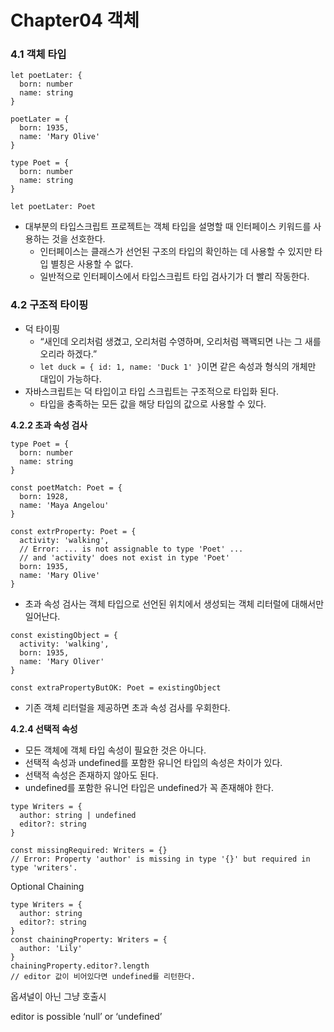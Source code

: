 # Chapter04 객체

### 4.1 객체 타입

```tsx
let poetLater: {
  born: number
  name: string
}

poetLater = {
  born: 1935,
  name: 'Mary Olive'
}
```

```tsx
type Poet = {
  born: number
  name: string
}

let poetLater: Poet
```

- 대부분의 타입스크립트 프로젝트는 객체 타입을 설명할 때 인터페이스 키워드를 사용하는 것을 선호한다.
  - 인터페이스는 클래스가 선언된 구조의 타입의 확인하는 데 사용할 수 있지만 타입 별칭은 사용할 수 없다.
  - 일반적으로 인터페이스에서 타입스크립트 타입 검사기가 더 빨리 작동한다.

### 4.2 구조적 타이핑

- 덕 타이핑
  - “새인데 오리처럼 생겼고, 오리처럼 수영하며, 오리처럼 꽥꽥되면 나는 그 새를 오리라 하겠다.”
  - `let duck = { id: 1, name: 'Duck 1' }`이면 같은 속성과 형식의 개체만 대입이 가능하다.
- 자바스크립트는 덕 타입이고 타입 스크립트는 구조적으로 타입화 된다.
  - 타입을 충족하는 모든 값을 해당 타입의 값으로 사용할 수 있다.

**4.2.2 초과 속성 검사**

```tsx
type Poet = {
  born: number
  name: string
}
```

```tsx
const poetMatch: Poet = {
  born: 1928,
  name: 'Maya Angelou'
}

const extrProperty: Poet = {
  activity: 'walking',
  // Error: ... is not assignable to type 'Poet' ...
  // and 'activity' does not exist in type 'Poet'
  born: 1935,
  name: 'Mary Olive'
}
```

- 초과 속성 검사는 객체 타입으로 선언된 위치에서 생성되는 객체 리터럴에 대해서만 일어난다.

```tsx
const existingObject = {
  activity: 'walking',
  born: 1935,
  name: 'Mary Oliver'
}

const extraPropertyButOK: Poet = existingObject
```

- 기존 객체 리터럴을 제공하면 초과 속성 검사를 우회한다.

**4.2.4 선택적 속성**

- 모든 객체에 객체 타입 속성이 필요한 것은 아니다.
- 선택적 속성과 undefined를 포함한 유니언 타입의 속성은 차이가 있다.
- 선택적 속성은 존재하지 않아도 된다.
- undefined를 포함한 유니언 타입은 undefined가 꼭 존재해야 한다.

```tsx
type Writers = {
  author: string | undefined
  editor?: string
}

const missingRequired: Writers = {}
// Error: Property 'author' is missing in type '{}' but required in type 'writers'.
```

Optional Chaining

```tsx
type Writers = {
  author: string
  editor?: string
}
const chainingProperty: Writers = {
  author: 'Lily'
}
chainingProperty.editor?.length
// editor 값이 비어있다면 undefined를 리턴한다.
```

옵셔널이 아닌 그냥 호출시

editor is possible ‘null’ or ‘undefined’
